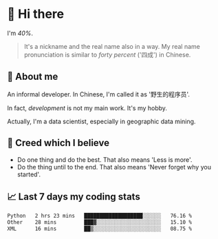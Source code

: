 # 👋 Hi there

I'm *40%*.

> It's a nickname and the real name also in a way.
> My real name pronunciation is similar to *forty percent* ('四成') in Chinese.

## :speech_balloon: About me

An informal developer. In Chinese, I'm called it as '野生的程序员'.

In fact, _development_ is not my main work. It's my hobby.

Actually, I'm a data scientist, especially in geographic data mining.

## :see_no_evil: Creed which I believe

- Do one thing and do the best. That also means 'Less is more'.
- Do the thing until to the end. That also means 'Never forget why you started'.

## :chart_with_upwards_trend: Last 7 days my coding stats

<!--START_SECTION:waka-->

```txt
Python   2 hrs 23 mins   ███████████████████░░░░░░   76.16 %
Other    28 mins         ███▓░░░░░░░░░░░░░░░░░░░░░   15.10 %
XML      16 mins         ██▒░░░░░░░░░░░░░░░░░░░░░░   08.75 %
```

<!--END_SECTION:waka-->
